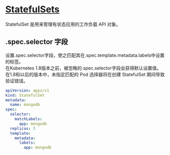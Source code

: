 # [StatefulSets](https://kubernetes.io/docs/concepts/workloads/controllers/statefulset/)

StatefulSet 是用来管理有状态应用的工作负载 API 对象。

## .spec.selector 字段

设置.spec.selector字段，使之匹配其在.spec.template.metadata.labels中设置的标签。  
在Kubernetes 1.8版本之前，被忽略的.spec.selector字段会获得默认设置值。  
在1.8和以后的版本中，未指定匹配的 Pod 选择器将在创建 StatefulSet 期间导致验证错误。  

```yaml
apiVersion: apps/v1
kind: StatefulSet
metadata:
  name: mongodb
spec:
  selector:
    matchLabels:
      app: mongodb
  replicas: 3
  template:
    metadata:
      labels:
        app: mongodb
```
